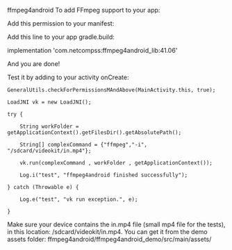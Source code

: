 ffmpeg4android
To add FFmpeg support to your app:

Add this permission to your manifest:

<uses-permission android:name="android.permission.WRITE_EXTERNAL_STORAGE"/>

Add this line to your app gradle.build: 

implementation 'com.netcompss:ffmpeg4android_lib:41.06'

And you are done!



Test it by adding to your activity onCreate:

    GeneralUtils.checkForPermissionsMAndAbove(MainActivity.this, true);
    
    LoadJNI vk = new LoadJNI();
    
    try {
    
        String workFolder = getApplicationContext().getFilesDir().getAbsolutePath();
        
        String[] complexCommand = {"ffmpeg","-i", "/sdcard/videokit/in.mp4"};
        
        vk.run(complexCommand , workFolder , getApplicationContext());
        
        Log.i("test", "ffmpeg4android finished successfully");
        
    } catch (Throwable e) {
    
        Log.e("test", "vk run exception.", e);
        
    }
Make sure your device contains the in.mp4 file (small mp4 file for the tests), in this location: /sdcard/videokit/in.mp4.
You can get it from the demo assets folder: 
ffmpeg4android/ffmpeg4android_demo/src/main/assets/
